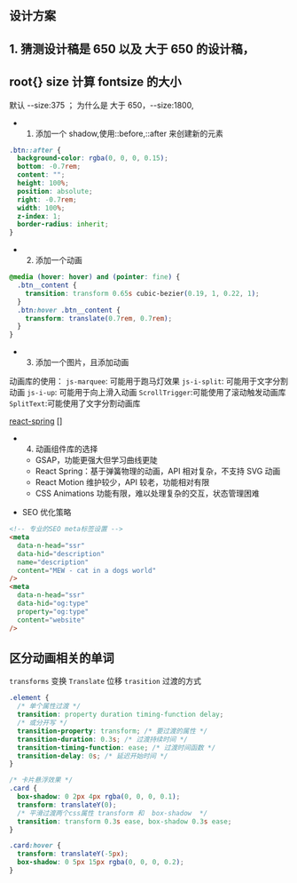 ## 设计方案

## 1. 猜测设计稿是 650 以及 大于 650 的设计稿，

## root{} size 计算 fontsize 的大小

默认 --size:375 ； 为什么是
大于 650，--size:1800,

- 1. 添加一个 shadow,使用::before,::after 来创建新的元素

```css
.btn::after {
  background-color: rgba(0, 0, 0, 0.15);
  bottom: -0.7rem;
  content: "";
  height: 100%;
  position: absolute;
  right: -0.7rem;
  width: 100%;
  z-index: 1;
  border-radius: inherit;
}
```

- 2. 添加一个动画

```css
@media (hover: hover) and (pointer: fine) {
  .btn__content {
    transition: transform 0.65s cubic-bezier(0.19, 1, 0.22, 1);
  }
  .btn:hover .btn__content {
    transform: translate(0.7rem, 0.7rem);
  }
}
```

- 3. 添加一个图片，且添加动画

动画库的使用：
`js-marquee`: 可能用于跑马灯效果
`js-i-split`: 可能用于文字分割动画
`js-i-up`: 可能用于向上滑入动画
`ScrollTrigger`:可能使用了滚动触发动画库
`SplitText`:可能使用了文字分割动画库

[react-spring](https://github.com/pmndrs/react-spring?tab=readme-ov-file)
[]

- 4. 动画组件库的选择

  - GSAP，功能更强大但学习曲线更陡
  - React Spring：基于弹簧物理的动画，API 相对复杂，不支持 SVG 动画
  - React Motion 维护较少，API 较老，功能相对有限
  - CSS Animations 功能有限，难以处理复杂的交互，状态管理困难

- SEO 优化策略

```html
<!-- 专业的SEO meta标签设置 -->
<meta
  data-n-head="ssr"
  data-hid="description"
  name="description"
  content="MEW - cat in a dogs world"
/>
<meta
  data-n-head="ssr"
  data-hid="og:type"
  property="og:type"
  content="website"
/>
```

## 区分动画相关的单词

`transforms` 变换
`Translate` 位移
`trasition` 过渡的方式

```css
.element {
  /* 单个属性过渡 */
  transition: property duration timing-function delay;
  /* 或分开写 */
  transition-property: transform; /* 要过渡的属性 */
  transition-duration: 0.3s; /* 过渡持续时间 */
  transition-timing-function: ease; /* 过渡时间函数 */
  transition-delay: 0s; /* 延迟开始时间 */
}
```

```css
/* 卡片悬浮效果 */
.card {
  box-shadow: 0 2px 4px rgba(0, 0, 0, 0.1);
  transform: translateY(0);
  /* 平滑过渡两个css属性 transform 和  box-shadow  */
  transition: transform 0.3s ease, box-shadow 0.3s ease;
}

.card:hover {
  transform: translateY(-5px);
  box-shadow: 0 5px 15px rgba(0, 0, 0, 0.2);
}
```
